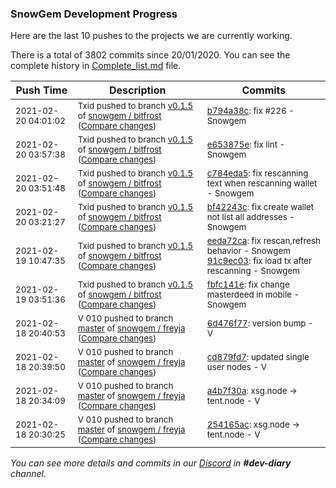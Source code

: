 
### SnowGem Development Progress

Here are the last 10 pushes to the projects we are currently working.

There is a total of 3802 commits since 20/01/2020. You can see the complete history in
 [Complete_list.md](Complete_list.md) file.

| Push Time | Description | Commits |
| --- | --- | --- |
| <sub>2021-02-20 04:01:02</sub> | <sub>Txid pushed to branch [v0\.1\.5](https://gitlab.com/snowgem/bitfrost/commits/v0.1.5) of [snowgem / bitfrost](https://gitlab.com/snowgem/bitfrost) ([Compare changes](https://gitlab.com/snowgem/bitfrost/compare/e653875e0b476567e511837c761ac23cc73e35b6...b794a38cb83900d5228b8fce528e56eed8fa7161))</sub> | <sub>[b794a38c](https://gitlab.com/snowgem/bitfrost/-/commit/b794a38cb83900d5228b8fce528e56eed8fa7161): fix #226 - Snowgem</sub> |
| <sub>2021-02-20 03:57:38</sub> | <sub>Txid pushed to branch [v0\.1\.5](https://gitlab.com/snowgem/bitfrost/commits/v0.1.5) of [snowgem / bitfrost](https://gitlab.com/snowgem/bitfrost) ([Compare changes](https://gitlab.com/snowgem/bitfrost/compare/c784eda50e637e9e84c1c8ccc3750122ded2a4c3...e653875e0b476567e511837c761ac23cc73e35b6))</sub> | <sub>[e653875e](https://gitlab.com/snowgem/bitfrost/-/commit/e653875e0b476567e511837c761ac23cc73e35b6): fix lint - Snowgem</sub> |
| <sub>2021-02-20 03:51:48</sub> | <sub>Txid pushed to branch [v0\.1\.5](https://gitlab.com/snowgem/bitfrost/commits/v0.1.5) of [snowgem / bitfrost](https://gitlab.com/snowgem/bitfrost) ([Compare changes](https://gitlab.com/snowgem/bitfrost/compare/bf42243c8d2be300c2e4dc2caf668277fc4a6026...c784eda50e637e9e84c1c8ccc3750122ded2a4c3))</sub> | <sub>[c784eda5](https://gitlab.com/snowgem/bitfrost/-/commit/c784eda50e637e9e84c1c8ccc3750122ded2a4c3): fix rescanning text when rescanning wallet - Snowgem</sub> |
| <sub>2021-02-20 03:21:27</sub> | <sub>Txid pushed to branch [v0\.1\.5](https://gitlab.com/snowgem/bitfrost/commits/v0.1.5) of [snowgem / bitfrost](https://gitlab.com/snowgem/bitfrost) ([Compare changes](https://gitlab.com/snowgem/bitfrost/compare/91c9ec03ddc2bd39f93698da80af626c045175be...bf42243c8d2be300c2e4dc2caf668277fc4a6026))</sub> | <sub>[bf42243c](https://gitlab.com/snowgem/bitfrost/-/commit/bf42243c8d2be300c2e4dc2caf668277fc4a6026): fix create wallet not list all addresses - Snowgem</sub> |
| <sub>2021-02-19 10:47:35</sub> | <sub>Txid pushed to branch [v0\.1\.5](https://gitlab.com/snowgem/bitfrost/commits/v0.1.5) of [snowgem / bitfrost](https://gitlab.com/snowgem/bitfrost) ([Compare changes](https://gitlab.com/snowgem/bitfrost/compare/fbfc141eb59d091269f057069346d6a137239a79...91c9ec03ddc2bd39f93698da80af626c045175be))</sub> | <sub>[eeda72ca](https://gitlab.com/snowgem/bitfrost/-/commit/eeda72ca04ecf045f38166e360c94f1b174e713e): fix rescan,refresh behavior - Snowgem<br>[91c9ec03](https://gitlab.com/snowgem/bitfrost/-/commit/91c9ec03ddc2bd39f93698da80af626c045175be): fix load tx after rescanning - Snowgem</sub> |
| <sub>2021-02-19 03:51:36</sub> | <sub>Txid pushed to branch [v0\.1\.5](https://gitlab.com/snowgem/bitfrost/commits/v0.1.5) of [snowgem / bitfrost](https://gitlab.com/snowgem/bitfrost) ([Compare changes](https://gitlab.com/snowgem/bitfrost/compare/ff1a99ee717ca8059d684f70924ecaa84fe02744...fbfc141eb59d091269f057069346d6a137239a79))</sub> | <sub>[fbfc141e](https://gitlab.com/snowgem/bitfrost/-/commit/fbfc141eb59d091269f057069346d6a137239a79): fix change masterdeed in mobile - Snowgem</sub> |
| <sub>2021-02-18 20:40:53</sub> | <sub>V 010 pushed to branch [master](https://gitlab.com/snowgem/freyja/commits/master) of [snowgem / freyja](https://gitlab.com/snowgem/freyja) ([Compare changes](https://gitlab.com/snowgem/freyja/compare/cd879fd70685c5b7305b093ba1b38e3b55bb58a2...6d476f7731145c1fd975008a3285207d126d8a94))</sub> | <sub>[6d476f77](https://gitlab.com/snowgem/freyja/-/commit/6d476f7731145c1fd975008a3285207d126d8a94): version bump - V</sub> |
| <sub>2021-02-18 20:39:50</sub> | <sub>V 010 pushed to branch [master](https://gitlab.com/snowgem/freyja/commits/master) of [snowgem / freyja](https://gitlab.com/snowgem/freyja) ([Compare changes](https://gitlab.com/snowgem/freyja/compare/a4b7f30a2e72278684cf813cebb36e829e318625...cd879fd70685c5b7305b093ba1b38e3b55bb58a2))</sub> | <sub>[cd879fd7](https://gitlab.com/snowgem/freyja/-/commit/cd879fd70685c5b7305b093ba1b38e3b55bb58a2): updated single user nodes - V</sub> |
| <sub>2021-02-18 20:34:09</sub> | <sub>V 010 pushed to branch [master](https://gitlab.com/snowgem/freyja/commits/master) of [snowgem / freyja](https://gitlab.com/snowgem/freyja) ([Compare changes](https://gitlab.com/snowgem/freyja/compare/254165aceb709cfefa79414ceddccfffb81c0367...a4b7f30a2e72278684cf813cebb36e829e318625))</sub> | <sub>[a4b7f30a](https://gitlab.com/snowgem/freyja/-/commit/a4b7f30a2e72278684cf813cebb36e829e318625): xsg.node -> tent.node - V</sub> |
| <sub>2021-02-18 20:30:25</sub> | <sub>V 010 pushed to branch [master](https://gitlab.com/snowgem/freyja/commits/master) of [snowgem / freyja](https://gitlab.com/snowgem/freyja) ([Compare changes](https://gitlab.com/snowgem/freyja/compare/3289095bf6a4ce375c291455aa8a39a93db0fb68...254165aceb709cfefa79414ceddccfffb81c0367))</sub> | <sub>[254165ac](https://gitlab.com/snowgem/freyja/-/commit/254165aceb709cfefa79414ceddccfffb81c0367): xsg.node -> tent.node - V</sub> |

_You can see more details and commits in our [Discord](https://discord.gg/zumGnbg) in **#dev-diary** channel._
